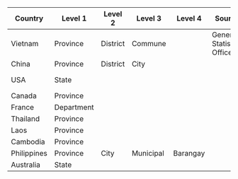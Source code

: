 | Country     | Level 1 | Level 2 | Level 3 | Level 4 | Source | URL |
|-------------|---------|---------|---------|---------|--------|-----|
|  Vietnam    |Province|District|Commune| |  General Statistics Office     |   https://www.gso.gov.vn/dmhc2015/  |
| China       |Province|District|City|         |        |  http://www.mca.gov.cn/article/sj/xzqh/2019/   |
| USA         |State|         |         |         |        |https://www.census.gov/geographies/reference-files/2018/demo/popest/2018-fips.html|
| Canada      |Province|         |         |         |        |https://www.statcan.gc.ca/eng/subjects/standard/sgc/2016/index|
| France      |Department|         |         |         |        |https://www.data.gouv.fr/en/datasets/departements-et-leurs-regions/|
|  Thailand   |Province|         |         |         |        |     |
| Laos        |Province|         |         |         |        |     |
| Cambodia    |Province|         |         |         |        |     |
| Philippines |Province|City|Municipal|Barangay|        |https://psa.gov.ph/classification/psgc/|
|Australia|State| | | ||https://www.abs.gov.au/AUSSTATS/abs@.nsf/DetailsPage/1270.0.55.003July%202019|

